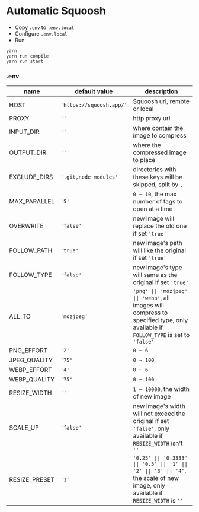 # Automatic Squoosh

- Copy `.env` to `.env.local`
- Configure `.env.local`
- Run:

```
yarn
yarn run compile
yarn run start
```

### .env

| name | default value | description |
| --- | --- | --- |
| HOST | `'https://squoosh.app/'` | Squoosh url, remote or local |
| PROXY | `''` | http proxy url |
| INPUT_DIR | `''` | where contain the image to compress |
| OUTPUT_DIR | `''` | where the compressed image to place |
| EXCLUDE_DIRS | `'.git,node_modules'` | directories with these keys will be skipped, split by `,` |
| MAX_PARALLEL | `'5'` | `0 ~ 10`, the max number of tags to open at a time |
| OVERWRITE | `'false'` | new image will replace the old one if set `'true'` |
| FOLLOW_PATH | `'true'` | new image's path will like the original if set `'true'` |
| FOLLOW_TYPE | `'false'` | new image's type will same as the original if set `'true'` |
| ALL_TO | `'mozjpeg'` | `'png' \|\| 'mozjpeg' \|\| 'webp'`, all images will compress to specified type, only available if `FOLLOW_TYPE` is set to `'false'` |
| PNG_EFFORT | `'2'` | `0 ~ 6` |
| JPEG_QUALITY | `'75'` | `0 ~ 100` |
| WEBP_EFFORT | `'4'` | `0 ~ 6` |
| WEBP_QUALITY | `'75'` | `0 ~ 100` |
| RESIZE_WIDTH | `''` | `1 ~ 10000`, the width of new image |
| SCALE_UP | `'false'` | new image's width will not exceed the original if set `'false'`, only available if `RESIZE_WIDTH` isn't `''` |
| RESIZE_PRESET | `'1'` | `'0.25' \|\| '0.3333' \|\| '0.5' \|\| '1' \|\| '2' \|\| '3' \|\| '4'`, the scale of new image, only available if `RESIZE_WIDTH` is `''` |
